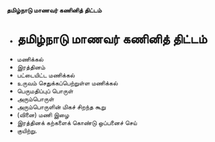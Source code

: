 **தமிழ்நாடு மாணவர் கணினித் திட்டம்**
- # தமிழ்நாடு மாணவர் கணினித் திட்டம்
- மணிக்கல்
- இரத்தினம்
- பட்டையிட்ட மணிக்கல்
- உருவம் செதுக்கப்பெற்றுள்ள மணிக்கல்
- பெருமதிப்புப் பொருள்
- அரும்பொருள்
- அரும்பொருளின் மிகச் சிறந்த கூறு
- (வினை) மணி இழை
- இரத்தினக் கற்களைக் கொண்டு ஒப்பனைச் செய்
- குயிற்று.

